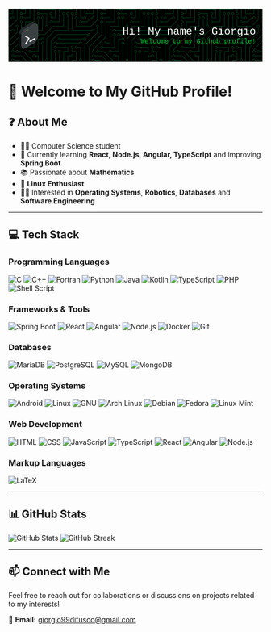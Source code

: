 ![Header](./github-header-image_v2.png)

# 👋 Welcome to My GitHub Profile!

## ❓ About Me
- 👨‍🎓 Computer Science student
- 🌱 Currently learning **React, Node.js, Angular, TypeScript** and improving **Spring Boot**
- 📚 Passionate about **Mathematics**
- 🐧 **Linux Enthusiast**
- 👨‍💻 Interested in **Operating Systems**, **Robotics**, **Databases** and **Software Engineering**

---

## 💻 Tech Stack
### **Programming Languages**
![C](https://img.shields.io/badge/c-%2300599C.svg?style=for-the-badge&logo=c&logoColor=white)
![C++](https://img.shields.io/badge/c++-%2300599C.svg?style=for-the-badge&logo=c%2B%2B&logoColor=white)
![Fortran](https://img.shields.io/badge/Fortran-%23734F96.svg?style=for-the-badge&logo=fortran&logoColor=white)
![Python](https://img.shields.io/badge/python-3670A0?style=for-the-badge&logo=python&logoColor=ffdd54)
![Java](https://img.shields.io/badge/java-%23ED8B00.svg?style=for-the-badge&logo=openjdk&logoColor=white)
![Kotlin](https://img.shields.io/badge/Kotlin-%237F52FF.svg?style=for-the-badge&logo=kotlin&logoColor=white)
![TypeScript](https://img.shields.io/badge/TypeScript-3178C6?style=for-the-badge&logo=typescript&logoColor=white)
![PHP](https://img.shields.io/badge/php-%23777BB4.svg?style=for-the-badge&logo=php&logoColor=white)
![Shell Script](https://img.shields.io/badge/shell_script-%23121011.svg?style=for-the-badge&logo=gnu-bash&logoColor=white)

### **Frameworks & Tools**
![Spring Boot](https://img.shields.io/badge/Spring%20Boot-6DB33F?logo=springboot&logoColor=fff&style=for-the-badge)
![React](https://img.shields.io/badge/React-61DAFB?logo=react&logoColor=000&style=for-the-badge)
![Angular](https://img.shields.io/badge/Angular-DD0031?logo=angular&logoColor=fff&style=for-the-badge)
![Node.js](https://img.shields.io/badge/Node.js-339933?logo=node.js&logoColor=fff&style=for-the-badge)
![Docker](https://img.shields.io/badge/docker-%230db7ed.svg?style=for-the-badge&logo=docker&logoColor=white)
![Git](https://img.shields.io/badge/Git-F05032?logo=git&logoColor=fff&style=for-the-badge)

### **Databases**
![MariaDB](https://img.shields.io/badge/MariaDB-003545?style=for-the-badge&logo=mariadb&logoColor=white)
![PostgreSQL](https://img.shields.io/badge/postgres-%23316192.svg?style=for-the-badge&logo=postgresql&logoColor=white)
![MySQL](https://img.shields.io/badge/mysql-%2300000f.svg?style=for-the-badge&logo=mysql&logoColor=white)
![MongoDB](https://img.shields.io/badge/MongoDB-47A248?style=for-the-badge&logo=mongodb&logoColor=white)

### **Operating Systems**
![Android](https://img.shields.io/badge/Android-3DDC84?logo=android&logoColor=white&style=for-the-badge)
![Linux](https://img.shields.io/badge/Linux-FCC624?style=for-the-badge&logo=linux&logoColor=black)
![GNU](https://img.shields.io/badge/GNU-000000?logo=gnu&logoColor=white&style=for-the-badge)
![Arch Linux](https://img.shields.io/badge/Arch%20Linux-1793D1?logo=arch-linux&logoColor=fff&style=for-the-badge)
![Debian](https://img.shields.io/badge/Debian-D70A53?style=for-the-badge&logo=debian&logoColor=white)
![Fedora](https://img.shields.io/badge/Fedora-294172?style=for-the-badge&logo=fedora&logoColor=white)
![Linux Mint](https://img.shields.io/badge/Linux%20Mint-87CF3E?style=for-the-badge&logo=Linux%20Mint&logoColor=white)

### **Web Development**
![HTML](https://img.shields.io/badge/HTML-%23E34F26.svg?logo=html5&logoColor=white&style=for-the-badge)
![CSS](https://img.shields.io/badge/CSS-1572B6?logo=css3&logoColor=fff&style=for-the-badge)
![JavaScript](https://img.shields.io/badge/JavaScript-F7DF1E?logo=javascript&logoColor=000&style=for-the-badge)
![TypeScript](https://img.shields.io/badge/TypeScript-3178C6?logo=typescript&logoColor=white&style=for-the-badge)
![React](https://img.shields.io/badge/React-61DAFB?logo=react&logoColor=000&style=for-the-badge)
![Angular](https://img.shields.io/badge/Angular-DD0031?logo=angular&logoColor=fff&style=for-the-badge)
![Node.js](https://img.shields.io/badge/Node.js-339933?logo=node.js&logoColor=fff&style=for-the-badge)

### **Markup Languages**
![LaTeX](https://img.shields.io/badge/latex-%23008080.svg?style=for-the-badge&logo=latex&logoColor=white)

---

## 📊 GitHub Stats
![GitHub Stats](https://github-readme-stats.vercel.app/api?username=Giordi9902&theme=vue-dark&hide_border=false&include_all_commits=true&count_private=true)
![GitHub Streak](https://github-readme-streak-stats.herokuapp.com/?user=Giordi9902&theme=vue-dark&hide_border=false)

---

## 📫 Connect with Me
Feel free to reach out for collaborations or discussions on projects related to my interests!

📧 **Email:** [giorgio99difusco@gmail.com](mailto:giorgio99difusco@gmail.com)

<!-- Proudly created with GPRM ( https://gprm.itsvg.in ) -->

